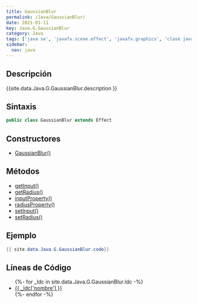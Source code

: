 ```yaml
---
title: GaussianBlur
permalink: /Java/GaussianBlur/
date: 2021-01-11
key: Java.G.GaussianBlur
category: Java
tags: ['java se', 'javafx.scene.effect', 'javafx.graphics', 'clase java', 'JavaFX 2.0']
sidebar: 
  nav: java
---
```


## Descripción
{{site.data.Java.G.GaussianBlur.description }}

## Sintaxis
~~~java
public class GaussianBlur extends Effect
~~~

## Constructores
* [GaussianBlur()](/Java/GaussianBlur/GaussianBlur/)

## Métodos
* [getInput()](/Java/GaussianBlur/getInput)
* [getRadius()](/Java/GaussianBlur/getRadius)
* [inputProperty()](/Java/GaussianBlur/inputProperty)
* [radiusProperty()](/Java/GaussianBlur/radiusProperty)
* [setInput()](/Java/GaussianBlur/setInput)
* [setRadius()](/Java/GaussianBlur/setRadius)

## Ejemplo
~~~java
{{ site.data.Java.G.GaussianBlur.code}}
~~~

## Líneas de Código
<ul>
{%- for _ldc in site.data.Java.G.GaussianBlur.ldc -%}
   <li>
       <a href="{{_ldc['url'] }}">{{ _ldc['nombre'] }}</a>
   </li>
{%- endfor -%}
</ul>
